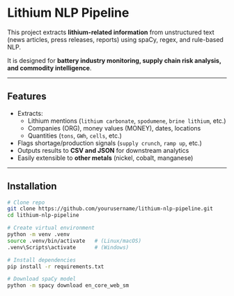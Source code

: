 # Lithium NLP Pipeline

This project extracts **lithium-related information** from unstructured text (news articles, press releases, reports) using spaCy, regex, and rule-based NLP.  

It is designed for **battery industry monitoring, supply chain risk analysis, and commodity intelligence**.

---

## Features
- Extracts:
  - Lithium mentions (`lithium carbonate`, `spodumene`, `brine lithium`, etc.)
  - Companies (ORG), money values (MONEY), dates, locations
  - Quantities (`tons`, `GWh`, `cells`, etc.)
- Flags shortage/production signals (`supply crunch`, `ramp up`, etc.)
- Outputs results to **CSV and JSON** for downstream analytics
- Easily extensible to **other metals** (nickel, cobalt, manganese)

---

##  Installation
```bash
# Clone repo
git clone https://github.com/yourusername/lithium-nlp-pipeline.git
cd lithium-nlp-pipeline

# Create virtual environment
python -m venv .venv
source .venv/bin/activate   # (Linux/macOS)
.venv\Scripts\activate      # (Windows)

# Install dependencies
pip install -r requirements.txt

# Download spaCy model
python -m spacy download en_core_web_sm
